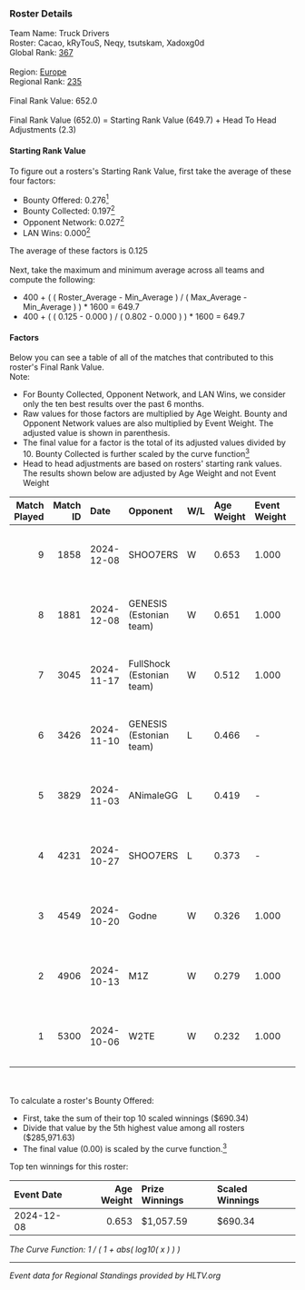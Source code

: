 ### Roster Details<br />
Team Name: Truck Drivers<br />
Roster: Cacao, kRyTouS, Neqy, tsutskam, Xadoxg0d<br />
Global Rank: [367](../../standings_global_2025_02_28.md)<br />
<br />
Region: [Europe]( ../../standings_europe_2025_02_28.md)<br />
Regional Rank: [235]( ../../standings_europe_2025_02_28.md)<br />
<br />
Final Rank Value:  652.0<br />
<br />
Final Rank Value (652.0) = Starting Rank Value (649.7) + Head To Head Adjustments (2.3)<br />

#### Starting Rank Value<br />
To figure out a rosters's Starting Rank Value, first take the average of these four factors:<br />
- Bounty Offered: 0.276[<sup>1</sup>](#table2)
- Bounty Collected: 0.197[<sup>2</sup>](#table1)
- Opponent Network: 0.027[<sup>2</sup>](#table1)
- LAN Wins: 0.000[<sup>2</sup>](#table1)

The average of these factors is 0.125<br />
<br />
Next, take the maximum and minimum average across all teams and compute the following:<br />
- 400 + ( ( Roster_Average - Min_Average ) / ( Max_Average - Min_Average ) ) * 1600 = 649.7
- 400 + ( ( 0.125 - 0.000 ) / ( 0.802 - 0.000 ) ) * 1600 = 649.7


#### Factors<br />
Below you can see a table of all of the matches that contributed to this roster's Final Rank Value.<br />
Note:<br />

- For Bounty Collected, Opponent Network, and LAN Wins, we consider only the ten best results over the past 6 months.
- Raw values for those factors are multiplied by Age Weight. Bounty and Opponent Network values are also multiplied by Event Weight. The adjusted value is shown in parenthesis.
- The final value for a factor is the total of its adjusted values divided by 10. Bounty Collected is further scaled by the curve function[<sup>3</sup>](#curveFunction)
- Head to head adjustments are based on rosters' starting rank values. The results shown below are adjusted by Age Weight and not Event Weight
<span id="table1"></span><br />


| Match Played | Match ID | Date       | Opponent                  | W/L | Age Weight | Event Weight | Bounty Collected | Opponent Network | LAN Wins  | H2H Adj. | Roster                                   |
| -: | -: | :- | :- | :- | :- | :- | :- | :- | :- | -: | :- |
|            9 |     1858 | 2024-12-08 | SHOO7ERS                  | W   | 0.653      | 1.000        | 0.001 (0.001)    | 0.202 (0.132)    | 0 (0.000) |    11.01 | Cacao, kRyTouS, Neqy, tsutskam, Xadoxg0d |
|            8 |     1881 | 2024-12-08 | GENESIS (Estonian team)   | W   | 0.651      | 1.000        | 0.000 (0.000)    | 0.118 (0.077)    | 0 (0.000) |     7.47 | Cacao, kRyTouS, Neqy, tsutskam, Xadoxg0d |
|            7 |     3045 | 2024-11-17 | FullShock (Estonian team) | W   | 0.512      | 1.000        | 0.000 (0.000)    | 0.019 (0.010)    | 0 (0.000) |     3.24 | Cacao, kRyTouS, Neqy, tsutskam, Xadoxg0d |
|            6 |     3426 | 2024-11-10 | GENESIS (Estonian team)   | L   | 0.466      | -            | -                | -                | -         |    -9.60 | Cacao, kRyTouS, Neqy, tsutskam, Xadoxg0d |
|            5 |     3829 | 2024-11-03 | ANimaleGG                 | L   | 0.419      | -            | -                | -                | -         |    -9.15 | Cacao, kRyTouS, Neqy, tsutskam, Xadoxg0d |
|            4 |     4231 | 2024-10-27 | SHOO7ERS                  | L   | 0.373      | -            | -                | -                | -         |    -5.86 | Cacao, kRyTouS, Neqy, tsutskam, Xadoxg0d |
|            3 |     4549 | 2024-10-20 | Godne                     | W   | 0.326      | 1.000        | 0.000 (0.000)    | 0.049 (0.016)    | 0 (0.000) |     1.96 | Cacao, kRyTouS, Neqy, tsutskam, Xadoxg0d |
|            2 |     4906 | 2024-10-13 | M1Z                       | W   | 0.279      | 1.000        | 0.000 (0.000)    | 0.122 (0.034)    | 0 (0.000) |     1.79 | Cacao, kRyTouS, Neqy, tsutskam, Xadoxg0d |
|            1 |     5300 | 2024-10-06 | W2TE                      | W   | 0.232      | 1.000        | 0.000 (0.000)    | 0.014 (0.003)    | 0 (0.000) |     1.45 | Cacao, kRyTouS, Neqy, tsutskam, Xadoxg0d |

<br />
<span id="table2"></span><br />
To calculate a roster's Bounty Offered:<br />

- First, take the sum of their top 10 scaled winnings ($690.34)
- Divide that value by the 5th highest value among all rosters ($285,971.63)
- The final value (0.00) is scaled by the curve function.[<sup>3</sup>](#curveFunction)

Top ten winnings for this roster:<br />

| Event Date | Age Weight | Prize Winnings | Scaled Winnings |
| :- | -: | :- | :- |
| 2024-12-08 |      0.653 | $1,057.59      | $690.34         |


<span id="curveFunction"></span>_The Curve Function: 1 / ( 1 + abs( log10( x ) ) )_<br />

---
_Event data for Regional Standings provided by HLTV.org_<br />
